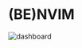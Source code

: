 # (BE)NVIM

![dashboard](https://github.com/benjaminjellis/benvim/blob/main/assets/dashboard.png?raw=true)

